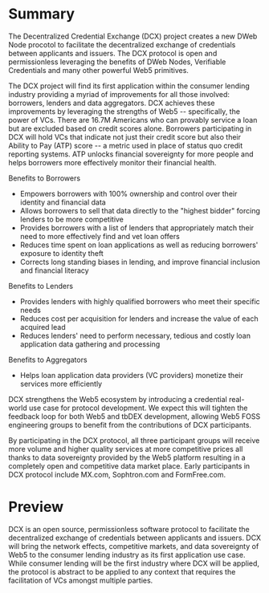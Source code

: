 # Summary

The Decentralized Credential Exchange (DCX) project creates a new DWeb Node procotol to facilitate the decentralized exchange of credentials between applicants and issuers. The DCX protocol is open and permissionless leveraging the benefits of DWeb Nodes, Verifiable Credentials and many other powerful Web5 primitives.

The DCX project will find its first application within the consumer lending industry providing a myriad of improvements for all those involved: borrowers, lenders and data aggregators. DCX achieves these improvements by leveraging the strengths of Web5 -- specifically, the power of VCs. There are 16.7M Americans who can provably service a loan but are excluded based on credit scores alone. Borrowers participating in DCX will hold VCs that indicate not just their credit score but also their Ability to Pay (ATP) score -- a metric used in place of status quo credit reporting systems. ATP unlocks financial sovereignty for more people and helps borrowers more effectively monitor their financial health.

Benefits to Borrowers
- Empowers borrowers with 100% ownership and control over their identity and financial data
- Allows borrowers to sell that data directly to the "highest bidder" forcing lenders to be more competitive
- Provides borrowers with a list of lenders that appropriately match their need to more effectively find and vet loan offers
- Reduces time spent on loan applications as well as reducing borrowers' exposure to identity theft
- Corrects long standing biases in lending, and improve financial inclusion and financial literacy

Benefits to Lenders
- Provides lenders with highly qualified borrowers who meet their specific needs
- Reduces cost per acquisition for lenders and increase the value of each acquired lead
- Reduces lenders' need to perform necessary, tedious and costly loan application data gathering and processing

Benefits to Aggregators
- Helps loan application data providers (VC providers) monetize their services more efficiently

DCX strengthens the Web5 ecosystem by introducing a credential real-world use case for protocol development. We expect this will tighten the feedback loop for both Web5 and tbDEX development, allowing Web5 FOSS engineering groups to benefit from the contributions of DCX participants.    
    
By participating in the DCX protocol, all three participant groups will receive more volume and higher quality services at more competitive prices all thanks to data sovereignty provided by the Web5 platform resulting in a completely open and competitive data market place. Early participants in DCX protocol include MX.com, Sophtron.com and FormFree.com.

# Preview

DCX is an open source, permissionless software protocol to facilitate the decentralized exchange of credentials between applicants and issuers. DCX will bring the network effects, competitive markets, and data sovereignty of Web5 to the consumer lending industry as its first application use case. While consumer lending will be the first industry where DCX will be applied, the protocol is abstract to be applied to any context that requires the facilitation of VCs amongst multiple parties.
